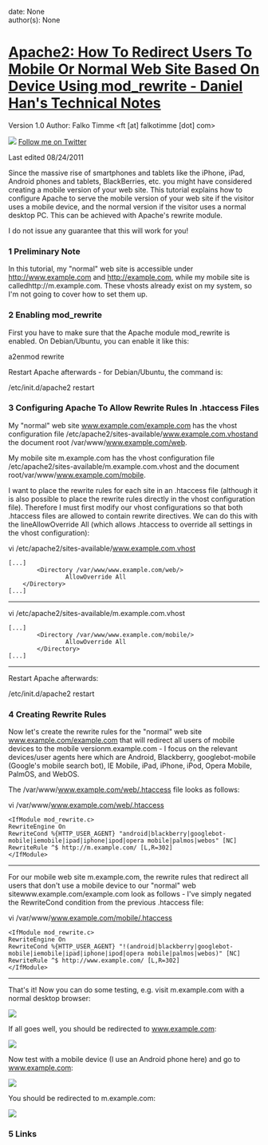 
date: None  
author(s): None  

# [Apache2: How To Redirect Users To Mobile Or Normal Web Site Based On Device Using mod_rewrite - Daniel Han's Technical Notes](https://sites.google.com/site/xiangyangsite/home/technical-tips/linux-unix/apache-web-server/apache2-how-to-redirect-users-to-mobile-or-normal-web-site-based-on-device-using-mod_rewrite)

Version 1.0 Author: Falko Timme <ft [at] falkotimme [dot] com> 

[![](http://static.howtoforge.com/images/socialmedia/twitter.png)](http://twitter.com/falko) [Follow me on Twitter](http://twitter.com/falko)

  
Last edited 08/24/2011

Since the massive rise of smartphones and tablets like the iPhone, iPad, Android phones and tablets, BlackBerries, etc. you might have considered creating a mobile version of your web site. This tutorial explains how to configure Apache to serve the mobile version of your web site if the visitor uses a mobile device, and the normal version if the visitor uses a normal desktop PC. This can be achieved with Apache's rewrite module.

I do not issue any guarantee that this will work for you!

### 1 Preliminary Note

In this tutorial, my "normal" web site is accessible under http://www.example.com and http://example.com, while my mobile site is calledhttp://m.example.com. These vhosts already exist on my system, so I'm not going to cover how to set them up.

### 2 Enabling mod_rewrite

First you have to make sure that the Apache module mod_rewrite is enabled. On Debian/Ubuntu, you can enable it like this:

a2enmod rewrite

Restart Apache afterwards - for Debian/Ubuntu, the command is:

/etc/init.d/apache2 restart

### 3 Configuring Apache To Allow Rewrite Rules In .htaccess Files

My "normal" web site www.example.com/example.com has the vhost configuration file /etc/apache2/sites-available/www.example.com.vhostand the document root /var/www/www.example.com/web.

My mobile site m.example.com has the vhost configuration file /etc/apache2/sites-available/m.example.com.vhost and the document root/var/www/www.example.com/mobile.

I want to place the rewrite rules for each site in an .htaccess file (although it is also possible to place the rewrite rules directly in the vhost configuration file). Therefore I must first modify our vhost configurations so that both .htaccess files are allowed to contain rewrite directives. We can do this with the lineAllowOverride All (which allows .htaccess to override all settings in the vhost configuration):

vi /etc/apache2/sites-available/www.example.com.vhost
    
    
    [...]
            <Directory /var/www/www.example.com/web/>
                    AllowOverride All
    	</Directory>
    [...]  
  
---  
  
vi /etc/apache2/sites-available/m.example.com.vhost
    
    
    [...]
            <Directory /var/www/www.example.com/mobile/>
                    AllowOverride All
            </Directory>
    [...]  
  
---  
  
Restart Apache afterwards:

/etc/init.d/apache2 restart

### 4 Creating Rewrite Rules

Now let's create the rewrite rules for the "normal" web site www.example.com/example.com that will redirect all users of mobile devices to the mobile versionm.example.com \- I focus on the relevant devices/user agents here which are Android, Blackberry, googlebot-mobile (Google's mobile search bot), IE Mobile, iPad, iPhone, iPod, Opera Mobile, PalmOS, and WebOS.

The /var/www/www.example.com/web/.htaccess file looks as follows:

vi /var/www/www.example.com/web/.htaccess
    
    
    <IfModule mod_rewrite.c>
    RewriteEngine On
    RewriteCond %{HTTP_USER_AGENT} "android|blackberry|googlebot-mobile|iemobile|ipad|iphone|ipod|opera mobile|palmos|webos" [NC]
    RewriteRule ^$ http://m.example.com/ [L,R=302]
    </IfModule>  
  
---  
  
For our mobile web site m.example.com, the rewrite rules that redirect all users that don't use a mobile device to our "normal" web sitewww.example.com/example.com look as follows - I've simply negated the RewriteCond condition from the previous .htaccess file:

vi /var/www/www.example.com/mobile/.htaccess
    
    
    <IfModule mod_rewrite.c>
    RewriteEngine On
    RewriteCond %{HTTP_USER_AGENT} "!(android|blackberry|googlebot-mobile|iemobile|ipad|iphone|ipod|opera mobile|palmos|webos)" [NC]
    RewriteRule ^$ http://www.example.com/ [L,R=302]
    </IfModule>  
  
---  
  
That's it! Now you can do some testing, e.g. visit m.example.com with a normal desktop browser:

![](http://static.howtoforge.com/images/apache_redirect_users_to_mobile_or_normal_website_based_on_device_using_mod_rewrite/1.png)

If all goes well, you should be redirected to www.example.com:

![](http://static.howtoforge.com/images/apache_redirect_users_to_mobile_or_normal_website_based_on_device_using_mod_rewrite/2.png)

Now test with a mobile device (I use an Android phone here) and go to www.example.com:

![](http://static.howtoforge.com/images/apache_redirect_users_to_mobile_or_normal_website_based_on_device_using_mod_rewrite/3.png)

You should be redirected to m.example.com:

![](http://static.howtoforge.com/images/apache_redirect_users_to_mobile_or_normal_website_based_on_device_using_mod_rewrite/4.png)

### 5 Links

